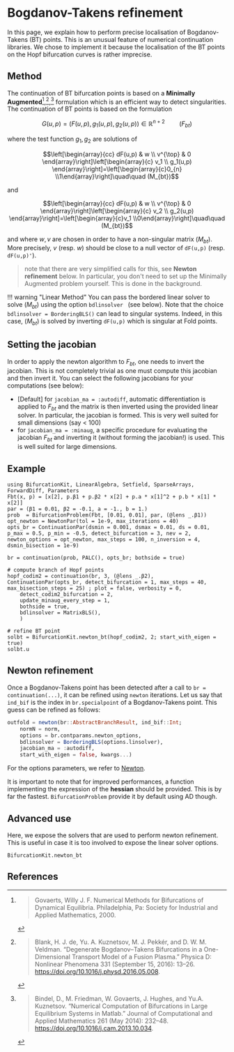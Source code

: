 # Bogdanov-Takens refinement

In this page, we explain how to perform precise localisation of Bogdanov-Takens (BT) points. This is an unusual feature of numerical continuation libraries. We chose to implement it because the localisation of the BT points on the Hopf bifurcation curves is rather imprecise.


## Method

The continuation of BT bifurcation points is based on a **Minimally Augmented**[^Govaerts],[^Blank],[^Bindel] formulation which is an efficient way to detect singularities. The continuation of BT points is based on the formulation

$$G(u,p) = (F(u,p), g_1(u,p), g_2(u,p))\in\mathbb R^{n+2}\quad\quad (F_{bt})$$

where the test function $g_1,g_2$ are solutions of

$$\left[\begin{array}{cc}
dF(u,p) & w \\
v^{\top} & 0
\end{array}\right]\left[\begin{array}{c}
v_1 \\
g_1(u,p)
\end{array}\right]=\left[\begin{array}{c}0_{n} \\1\end{array}\right]\quad\quad (M_{bt})$$

and

$$\left[\begin{array}{cc}
dF(u,p) & w \\
v^{\top} & 0
\end{array}\right]\left[\begin{array}{c}
v_2 \\
g_2(u,p)
\end{array}\right]=\left[\begin{array}{c}v_1 \\0\end{array}\right]\quad\quad (M_{bt})$$

and where $w,v$ are chosen in order to have a non-singular matrix $(M_{bt})$. More precisely, $v$ (resp. $w$) should be close to a null vector of `dF(u,p)` (resp. `dF(u,p)'`).

> note that there are very simplified calls for this, see **Newton refinement** below. In particular, you don't need to set up the Minimally Augmented problem yourself. This is done in the background.

!!! warning "Linear Method"
    You can pass the bordered linear solver to solve $(M_{bt})$ using the option `bdlinsolver ` (see below). Note that the choice `bdlinsolver = BorderingBLS()` can lead to singular systems. Indeed, in this case, $(M_{bt})$ is solved by inverting `dF(u,p)` which is singular at Fold points.

## Setting the jacobian

In order to apply the newton algorithm to $F_{bt}$, one needs to invert the jacobian. This is not completely trivial as one must compute this jacobian and then invert it. You can select the following jacobians for your computations (see below):

- [Default] for `jacobian_ma = :autodiff`, automatic differentiation is applied to $F_{bt}$ and the matrix is then inverted using the provided linear solver. In particular, the jacobian is formed. This is very well suited for small dimensions  (say < 100)
- for `jacobian_ma = :minaug`, a specific procedure for evaluating the jacobian $F_{bt}$ and inverting it (without forming the jacobian!) is used. This is well suited for large dimensions.

## Example

```@example CODIM3
using BifurcationKit, LinearAlgebra, Setfield, SparseArrays, ForwardDiff, Parameters
Fbt(x, p) = [x[2], p.β1 + p.β2 * x[2] + p.a * x[1]^2 + p.b * x[1] * x[2]]
par = (β1 = 0.01, β2 = -0.1, a = -1., b = 1.)
prob  = BifurcationProblem(Fbt, [0.01, 0.01], par, (@lens _.β1))
opt_newton = NewtonPar(tol = 1e-9, max_iterations = 40)
opts_br = ContinuationPar(dsmin = 0.001, dsmax = 0.01, ds = 0.01, p_max = 0.5, p_min = -0.5, detect_bifurcation = 3, nev = 2, newton_options = opt_newton, max_steps = 100, n_inversion = 4, dsmin_bisection = 1e-9)

br = continuation(prob, PALC(), opts_br; bothside = true)

# compute branch of Hopf points
hopf_codim2 = continuation(br, 3, (@lens _.β2), ContinuationPar(opts_br, detect_bifurcation = 1, max_steps = 40, max_bisection_steps = 25) ; plot = false, verbosity = 0,
	detect_codim2_bifurcation = 2,
	update_minaug_every_step = 1,
	bothside = true,
	bdlinsolver = MatrixBLS(),
	)

# refine BT point
solbt = BifurcationKit.newton_bt(hopf_codim2, 2; start_with_eigen = true)
solbt.u
```


## Newton refinement

Once a Bogdanov-Takens point has been detected after a call to `br = continuation(...)`, it can be refined using `newton` iterations. Let us say that `ind_bif` is the index in `br.specialpoint` of a Bogdanov-Takens point. This guess can be refined as follows:

```julia
outfold = newton(br::AbstractBranchResult, ind_bif::Int;  
	normN = norm,
	options = br.contparams.newton_options,
	bdlinsolver = BorderingBLS(options.linsolver),
	jacobian_ma = :autodiff,
	start_with_eigen = false, kwargs...)
```

For the options parameters, we refer to [Newton](@ref).

It is important to note that for improved performances, a function implementing the expression of the **hessian** should be provided. This is by far the fastest. `BifurcationProblem` provide it by default using AD though.

## Advanced use

Here, we expose the solvers that are used to perform newton refinement. This is useful in case it is too involved to expose the linear solver options.

```@docs
BifurcationKit.newton_bt
```

## References

[^Govaerts]: > Govaerts, Willy J. F. Numerical Methods for Bifurcations of Dynamical Equilibria. Philadelphia, Pa: Society for Industrial and Applied Mathematics, 2000.

[^Blank]: > Blank, H. J. de, Yu. A. Kuznetsov, M. J. Pekkér, and D. W. M. Veldman. “Degenerate Bogdanov–Takens Bifurcations in a One-Dimensional Transport Model of a Fusion Plasma.” Physica D: Nonlinear Phenomena 331 (September 15, 2016): 13–26. https://doi.org/10.1016/j.physd.2016.05.008.

[^Bindel]: > Bindel, D., M. Friedman, W. Govaerts, J. Hughes, and Yu.A. Kuznetsov. “Numerical Computation of Bifurcations in Large Equilibrium Systems in Matlab.” Journal of Computational and Applied Mathematics 261 (May 2014): 232–48. https://doi.org/10.1016/j.cam.2013.10.034.
